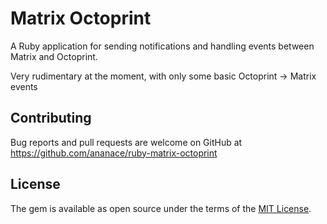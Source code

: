 # Matrix Octoprint

A Ruby application for sending notifications and handling events between Matrix and Octoprint.

Very rudimentary at the moment, with only some basic Octoprint -> Matrix events

## Contributing

Bug reports and pull requests are welcome on GitHub at https://github.com/ananace/ruby-matrix-octoprint

## License

The gem is available as open source under the terms of the [MIT License](https://opensource.org/licenses/MIT).
